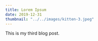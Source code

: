 ```yaml
---
title: Lorem Ipsum
date: 2019-12-31
thumbnail: "../../images/kitten-3.jpeg"
---
```


This is my third blog post.